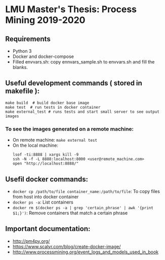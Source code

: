 # LMU Master's Thesis: Process Mining 2019-2020

## Requirements
- Python 3
- Docker and docker-compose
- Filled envvars.sh: copy ennvars_sample.sh to envvars.sh and fill the blanks.

## Useful development commands ( stored in makefile ):
```
make build  # build docker base image
make test  # run tests in docker container
make external_test # runs tests and start small server to see output images
```

### To see the images generated on a remote machine: 
- On remote machine: `make external test`
- On the local machine:
	```
	lsof -ti:8888 | xargs kill -9
	ssh -N -f -L 8888:localhost:8000 <user@remote_machine.com>
	open "http://localhost:8888/"
	```


## Usefil docker commands: 
- `docker cp /path/to/file container_name:/path/to/file`: To copy files from host into docker container
- `docker ps -a`: List containers
- `docker rm $(docker ps -a | grep 'certain_phrase' | awk '{print $1;}')`: Remove containers that match a certain phrase

## Important documentation: 

- http://pm4py.org/
- https://www.scalyr.com/blog/create-docker-image/
- http://www.processmining.org/event_logs_and_models_used_in_book
